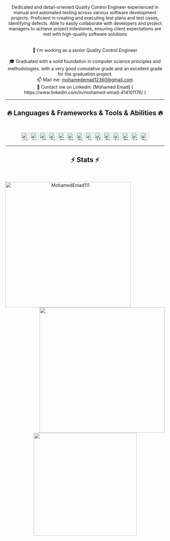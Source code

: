 <br>
<p align="center">
 Dedicated and detail-oriented Quality Control Engineer experienced in manual and automated testing across
various software development projects. Proficient in creating and executing test plans and test cases,
identifying defects. Able to easily collaborate with developers and project managers to achieve project
milestones, ensuring client expectations are met with high-quality software solutions
<br>
<br>
 <br>
  🔬 I'm working as a senior Quality Control Engineer
<br>
 <br>
  🎓 Graduated with a solid foundation in computer science principles and
      methodologies. with a very good cumulative grade and an excellent grade for the
      graduation project.
<br>
  📫 Mail me: <a href="mailto: mohamedemad12360@gmail.com">mohamedemad12360@gmail.com</a>
<br>
  🔗 Contact me on Linkedin: [Mohamed Emad] ( https://www.linkedin.com/in/mohamed-emad-414101176/ )
 
</p>
<hr>
<h2 align="center">🔥 Languages & Frameworks & Tools & Abilities 🔥</h2>
<br>
<p align="center">
<code><img title="Selenium" height="25" src="https://github.com/MohamedEmad111/MohamedEmad111/blob/master/images/selenium.svg"></code>
<code><img title="Cucumber" height="25" src="https://github.com/MohamedEmad111/MohamedEmad111/blob/master/images/cucumber.svg"></code>
<code><img title="JUnit" height="25" src="https://github.com/MohamedEmad111/MohamedEmad111/blob/master/images/junit.svg"></code>
<code><img title="TestNG" height="25" src="https://github.com/MohamedEmad111/MohamedEmad111/blob/master/images/testng.svg"></code>
<code><img title="Appium" height="25" src="https://github.com/MohamedEmad111/MohamedEmad111/blob/master/images/appium.svg"></code>
<code><img title="Rest Assured" height="25" src="https://github.com/MohamedEmad111/MohamedEmad111/blob/master/images/rest-assured.svg"></code>
<code><img title="Postman" height="25" src="https://github.com/MohamedEmad111/MohamedEmad111/blob/master/images/postman.svg"></code>
<code><img title="Jenkins" height="25" src="https://github.com/MohamedEmad111/MohamedEmad111/blob/master/images/jenkins.svg"></code>
<code><img title="Allure" height="25" src="https://github.com/MohamedEmad111/MohamedEmad111/blob/master/images/allure.svg"></code>
<code><img title="Robot Framework" height="25" src="https://github.com/MohamedEmad111/MohamedEmad111/blob/master/images/robot-framework.svg"></code>
<code><img title="GitHub Actions" height="25" src="https://github.com/MohamedEmad111/MohamedEmad111/blob/master/images/github-actions.svg"></code>
<code><img title="Maven" height="25" src="https://github.com/MohamedEmad111/MohamedEmad111/blob/master/images/maven.svg"></code>
<code><img title="Gradle" height="25" src="https://github.com/MohamedEmad111/MohamedEmad111/blob/master/images/gradle.svg"></code>
<code><img title="Docker" height="25" src="https://github.com/MohamedEmad111/MohamedEmad111/blob/master/images/docker.svg"></code>


</p>
<hr>
<h2 align="center">⚡ Stats ⚡</h2>
<br>
<p align=center>
<div align=center>
<a href="https://github.com/denvercoder1/github-readme-streak-stats" title="Go to Source">
<img align="left" width=396 src="https://github-readme-streak-stats.herokuapp.com/?user=MohamedEmad111&theme=react&border=61dafb&hide_border=true" alt="MohamedEmad111" />
</a>
<a href="https://github.com/anuraghazra/github-readme-stats" title="Go to Source">
<img align="right" width=396 src="https://github-readme-stats.vercel.app/api?username=MohamedEmad111&show_icons=true&theme=react&border_color=61dafb&hide_border=true" />
</a>
</div>
<br><br><br><br><br><br><br><br><br>
<div align=center>
<a href="https://github.com/anuraghazra/github-readme-stats">
<img width=325 align="center" src="https://github-readme-stats.vercel.app/api/top-langs/?username=MohamedEmad111&hide=c%23,powershell,Mathematica,Ruby,Objective-C,Objective-C%2b%2b,Cuda&title_color=61dafb&text_color=ffffff&icon_color=61dafb&bg_color=20232a&langs_count=8&layout=compact&border_color=61dafb&hide_border=true" />
</a>
</div>
<br>
</p>
 
 
<!-- <h2 align="center">👨‍💻 Repositories 👨‍💻</h2>
<br>
<div width="100%" align="center">
<a align="left" href="https://github.com/ElsaiedSamaka/Algorithms" title="Algorithms"><img align="left" height="115" src="https://github-readme-stats.vercel.app/api/pin/?username=ElsaiedSamaka&repo=Algorithms&theme=react&border_color=61dafb&border_radius=10"></a><a align="right" href="https://github.com/ElsaiedSamaka/DataStructures" title="Data Structures"><img align="right" height="115" src="https://github-readme-stats.vercel.app/api/pin/?username=ElsaiedSamaka&repo=DataStructures&theme=react&border_color=61dafb&border_radius=10"></a>
</div>
<br/><br/><br/><br/><br/><br/>
<div width="100%" align="center">
<a align="left" href="https://github.com/ElsaiedSamaka/Turkce-Heceleme-CPP" title="Turkce-Heceleme-CPP"><img align="left" height="115" src="https://github-readme-stats.vercel.app/api/pin/?username=ElsaiedSamaka&repo=Turkce-Heceleme-CPP&theme=react&border_color=61dafb&border_radius=10"></a>
<a align="right" href="https://github.com/ElsaiedSamaka/CopyMoveForgeryDetectionWithDCT" title="Copy&Move Forgery Detection With DCT"><img align="right" height="115" src="https://github-readme-stats.vercel.app/api/pin/?username=ElsaiedSamaka&repo=CopyMoveForgeryDetectionWithDCT&theme=react&border_color=61dafb&border_radius=10"></a>
</div>
<br/><br/><br/><br/><br/><br/>
<div width="100%" align="center">
<a align="left" href="https://github.com/ElsaiedSamaka/cpp-openmp-needleman-wunsch" title="Needleman Wunsch Algorithm With OpenMP"><img align="left" height="115" src="https://github-readme-stats.vercel.app/api/pin/?username=ElsaiedSamaka&repo=cpp-openmp-needleman-wunsch&theme=react&border_color=61dafb&border_radius=10"></a>
<a align="right" href="https://github.com/ElsaiedSamaka/cpp-artificial-neural-networks" title="Artificial Neural Networks"><img align="right" height="115" src="https://github-readme-stats.vercel.app/api/pin/?username=ElsaiedSamaka&repo=cpp-artificial-neural-networks&theme=react&border_color=61dafb&border_radius=10"></a>
</div>
<br/><br/><br/><br/><br/><br/>
<div width="100%" align="center">
<a align="left" href="https://github.com/ElsaiedSamaka/javascript-minesweeper" title="Minesweeper"><img align="left" height="115" src="https://github-readme-stats.vercel.app/api/pin/?username=ElsaiedSamaka&repo=javascript-minesweeper&theme=react&border_color=61dafb&border_radius=10"></a>
<a align="right" href="https://github.com/ElsaiedSamaka/KTU-TraditionalComputerOlympics-2019" title="KTU Traditional Computer Olympics 2019-2020"><img align="right" height="115" src="https://github-readme-stats.vercel.app/api/pin/?username=ElsaiedSamaka&repo=KTU-TraditionalComputerOlympics-2019&theme=react&border_color=61dafb&border_radius=10"></a>
</div> -->
